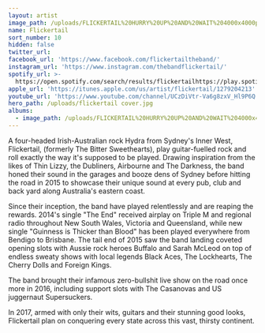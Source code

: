 ```yaml
---
layout: artist
image_path: /uploads/FLICKERTAIL%20HURRY%20UP%20AND%20WAIT%204000x4000px.jpg
name: Flickertail
sort_number: 10
hidden: false
twitter_url:
facebook_url: 'https://www.facebook.com/flickertailtheband/'
instagram_url: 'https://www.instagram.com/thebandflickertail/'
spotify_url: >-
  https://open.spotify.com/search/results/flickertailhttps://play.spotify.com/artist/4jwlfmCT5QVyh9fgxGLEcA?play=true&utm_source=open.spotify.com&utm_medium=open
apple_url: 'https://itunes.apple.com/us/artist/flickertail/1279204213'
youtube_url: 'https://www.youtube.com/channel/UCzDiVtr-Va6g8zxV_Hl9P6Q'
hero_path: /uploads/flickertail cover.jpg
albums:
  - image_path: /uploads/FLICKERTAIL%20HURRY%20UP%20AND%20WAIT%204000x4000px.jpg
---
```


A four-headed Irish-Australian rock Hydra from Sydney's Inner West, Flickertail, (formerly The Bitter Sweethearts), play guitar-fuelled rock and roll exactly the way it's supposed to be played. Drawing inspiration from the likes of Thin Lizzy, the Dubliners, Airbourne and The Darkness, the band honed their sound in the garages and booze dens of Sydney before hitting the road in 2015 to showcase their unique sound at every pub, club and back yard along Australia's eastern coast.

Since their inception, the band have played relentlessly and are reaping the rewards. 2014's single "The End" received airplay on Triple M and regional radio throughout New South Wales, Victoria and Queensland, while new single "Guinness is Thicker than Blood" has been played everywhere from Bendigo to Brisbane. The tail end of 2015 saw the band landing coveted opening slots with Aussie rock heroes Buffalo and Sarah McLeod on top of endless sweaty shows with local legends Black Aces, The Lockhearts, The Cherry Dolls and Foreign Kings.

The band brought their infamous zero-bullshit live show on the road once more in 2016, including support slots with The Casanovas and US juggernaut Supersuckers.

In 2017, armed with only their wits, guitars and their stunning good looks, Flickertail plan on conquering every state across this vast, thirsty continent.